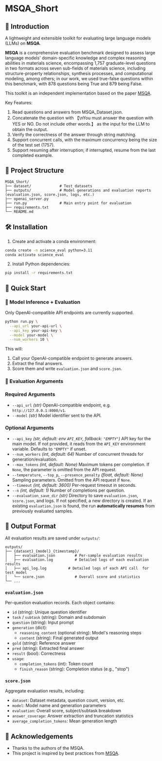 # MSQA_Short

## 📝 Introduction

A lightweight and extensible toolkit for evaluating large language models (LLMs) on **MSQA**.

**MSQA** is a comprehensive evaluation benchmark designed to assess large language models' domain-specific knowledge and complex reasoning abilities in materials science, encompassing 1,757 graduate-level questions in two formats across seven sub-fields of materials science, including structure-property relationships, synthesis processes, and computational modeling, among others; in our work, we used true-false questions within this benchmark, with 878 questions being True and 879 being False.

This toolkit is an independent implementation based on the paper [MSQA](https://arxiv.org/abs/2505.23982).

Key Features:

1. Read questions and answers from MSQA_Dataset.json.
2. Concatenate the question with 【\nYou must answer the question with YES or NO. Do not include other words.】 as the input for the LLM to obtain the output.
3. Verify the correctness of the answer through string matching.
4. Support concurrent calls, with the maximum concurrency being the size of the test set (1757).
5. Support resuming after interruption; if interrupted, resume from the last completed example.

## 📂 Project Structure

```
MSQA_Short/
├── dataset/             # Test datasets
├── outputs/             # Model generations and evaluation reports (evaluation.json, score.json, logs, etc.)
├── openai_server.py
├── run.py               # Main entry point for evaluation
├── requirements.txt
└── README.md
```

## 🛠️ Installation

1. Create and activate a conda environment:

```bash
conda create -n science_eval python=3.11
conda activate science_eval
```

2. Install Python dependencies:

```bash
pip install -r requirements.txt
```

## 🚀 Quick Start

### 🔧 Model Inference + Evaluation

Only OpenAI-compatible API endpoints are currently supported.

```bash
python run.py \
  --api_url your-api-url \
  --api_key your-api-key \
  --model your-model \
  --num_workers 10 \
```

This will:

1. Call your OpenAI-compatible endpoint to generate answers.
2. Extract the final answers.
3. Score them and write `evaluation.json` and `score.json`.

### 📌 Evaluation Arguments

### Required Arguments

* `--api_url` *(str)*
  OpenAI-compatible endpoint, e.g. `http://127.0.0.1:8000/v1`.
* `--model` *(str)*
  Model identifier sent to the API.

### Optional Arguments

* `--api_key` *(str, default: env `API_KEY`, fallback: `"EMPTY"`)*
  API key for the main model. If not provided, it reads from the `API_KEY` environment variable. Defaults to `"EMPTY"` if unset.
* `--num_workers` *(int, default: 64)*
  Number of concurrent threads for generation/evaluation.
* `--max_tokens` *(int, default: None)*
  Maximum tokens per completion. If `None`, the parameter is omitted from the API request.
* `--temperature`, `--top_p`, `--presence_penalty` *(float, default: None)*
  Sampling parameters. Omitted from the API request if `None`.
* `--timeout` *(int, default: 3600)*
  Per-request timeout in seconds.
* `--n` *(int, default: 1)*
  Number of completions per question.
* `--evaluation_save_dir` *(str)*
  Directory to save `evaluation.json`, `score.json`, and logs. If not specified, a new directory is created. If an existing `evaluation.json` is found, the run **automatically resumes** from previously evaluated samples.

## 📄 Output Format

All evaluation results are saved under `outputs/`:

```
outputs/
├── {dataset}_{model}_{timestamp}/  
│   ├── evaluation.json         # Per-sample evaluation results
│   ├── evaluation.log          # Detailed logs of each evaluation results
│   ├── api_log.log          # Detailed logs of each API call  for test model
│   └── score.json              # Overall score and statistics
└── ...                                 
```

### `evaluation.json`

Per-question evaluation records. Each object contains:

* `id` (string): Unique question identifier
* `task` / `subtask` (string): Domain and subdomain
* `question` (string): Input prompt
* `generation` (dict):
  - `reasoning_content` (optional string): Model's reasoning steps
  - `content` (string): Final generated output
* `gold` (string): Reference answer
* `pred` (string): Extracted final answer
* `result` (bool): Correctness
* `usage`:
  - `completion_tokens` (int): Token count
  - `finish_reason` (string): Completion status (e.g., "stop")

### `score.json`

Aggregate evaluation results, including:

* `dataset`: Dataset metadata, question count, version, etc.
* `model`: Model name and generation parameters
* `evaluation`: Overall score, subject/subtask breakdown
* `answer_coverage`: Answer extraction and truncation statistics
* `average_completion_tokens`: Mean generation length

## 🙋 Acknowledgements

* Thanks to the authors of the MSQA.
* This project is inspired by best practices from [MSQA](https://github.com/jerry3027/MSQA).

